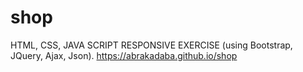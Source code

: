 # shop
HTML, CSS, JAVA SCRIPT RESPONSIVE EXERCISE (using Bootstrap, JQuery, Ajax, Json).
https://abrakadaba.github.io/shop
